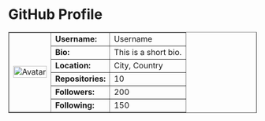 <!DOCTYPE html>
<html>
 
<body>
    <h1>GitHub Profile</h1>
    <table border="1">
        <tr>
            <td rowspan="6"><img src="https://github.com/OcoderX/images/blob/8343b6dd80a25f08075f339e1df90088f36df016/photo_2023-04-11_14-06-39.jpg" alt="Avatar" width="100%" height="100%"></td>
            <td><strong>Username:</strong></td>
            <td>Username</td>
        </tr>
        <tr>
            <td><strong>Bio:</strong></td>
            <td>This is a short bio.</td>
        </tr>
        <tr>
            <td><strong>Location:</strong></td>
            <td>City, Country</td>
        </tr>
        <tr>
            <td><strong>Repositories:</strong></td>
            <td>10</td>
        </tr>
        <tr>
            <td><strong>Followers:</strong></td>
            <td>200</td>
        </tr>
        <tr>
            <td><strong>Following:</strong></td>
            <td>150</td>
        </tr>
    </table>

 

</body>
</html>

